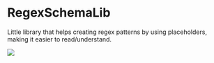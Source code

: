 # RegexSchemaLib
Little library that helps creating regex patterns by using placeholders, making it easier to read/understand.

![](https://dl.lucaweidmann.de/wl/?id=HCGDVZJAdte8JaIsrXTygj1btpRtPpJY&fmode=download)
